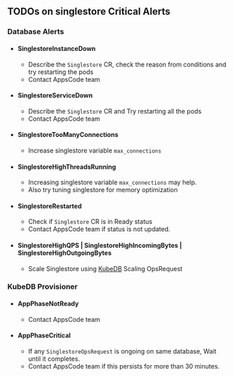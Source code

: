 ## TODOs on singlestore Critical Alerts

### Database Alerts

- #### SinglestoreInstanceDown
  - Describe the `Singlestore` CR, check the reason from conditions and try restarting the pods
  - Contact AppsCode team
- #### SinglestoreServiceDown
  - Describe the `Singlestore` CR and Try restarting all the pods
  - Contact AppsCode team
- #### SinglestoreTooManyConnections
  - Increase singlestore variable `max_connections`
- #### SinglestoreHighThreadsRunning
  - Increasing singlestore variable `max_connections` may help. 
  - Also try tuning singlestore for memory optimization
- #### SinglestoreRestarted
  - Check if `Singlestore` CR is in Ready status
  - Contact AppsCode team if status is not updated.
- #### SinglestoreHighQPS | SinglestoreHighIncomingBytes | SinglestoreHighOutgoingBytes
  - Scale Singlestore using [KubeDB](https://kubedb.com/docs/latest/guides/singlestore/) Scaling OpsRequest


### KubeDB Provisioner

- #### AppPhaseNotReady
  - Contact AppsCode team
- #### AppPhaseCritical
  - If any `SinglestoreOpsRequest` is ongoing on same database, Wait until it completes.
  - Contact AppsCode team if this persists for more than 30 minutes.



